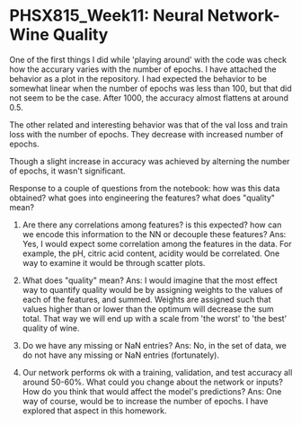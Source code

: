 # PHSX815_Week11: Neural Network-Wine Quality

One of the first things I did while 'playing around' with the code was check how the accurary varies with the number of epochs. I have attached the behavior as a plot in the repository. I had expected the behavior to be somewhat linear when the number of epochs was less than 100, but that did not seem to be the case. After 1000, the accuracy almost flattens at around 0.5.

The other related and interesting behavior was that of the val loss and train loss with the number of epochs. They decrease with increased number of epochs.

Though a slight increase in accuracy was achieved by alterning the number of epochs, it wasn't significant.

Response to a couple of questions from the notebook:
how was this data obtained? what goes into engineering the features? what does "quality" mean?
1. Are there any correlations among features? is this expected? how can we encode this information to the NN or decouple these features?
Ans: Yes, I would expect some correlation among the features in the data. For example, the pH, citric acid content, acidity would be correlated. One way to examine it would be through scatter plots.

2. What does "quality" mean?
Ans: I would imagine that the most effect way to quantify quality would be by assigning weights to the values of each of the features, and summed. Weights are assigned such that values higher than or lower than the optimum will decrease the sum total. That way we will end up with a scale from 'the worst' to 'the best' quality of wine.

3. Do we have any missing or NaN entries?
Ans: No, in the set of data, we do not have any missing or NaN entries (fortunately).

4. Our network performs ok with a training, validation, and test accuracy all around 50-60%. What could you change about the network or inputs? How do you think that would affect the model's predictions?
Ans: One way of course, would be to increase the number of epochs. I have explored that aspect in this homework.
